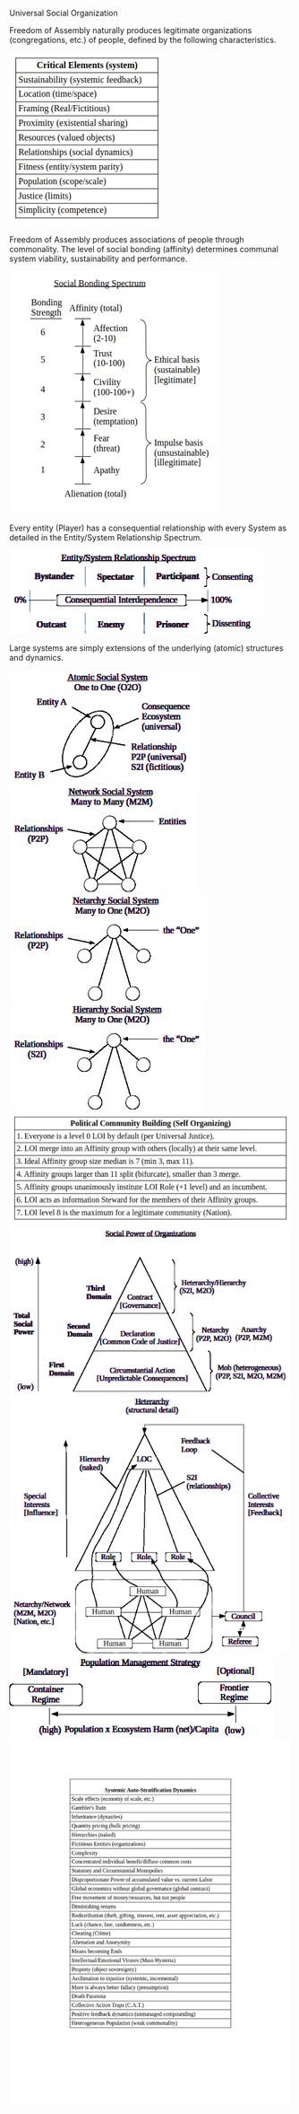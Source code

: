 Universal Social Organization

Freedom of Assembly naturally produces legitimate organizations
(congregations, etc.) of people, defined by the following
characteristics.

<img src="assets/critical-elements.png">  

Freedom of Assembly produces associations of people through commonality.
The level of social bonding (affinity) determines communal system
viability, sustainability and performance.

<img src="assets/social-bonding.png">  

Every entity (Player) has a consequential relationship with every System
as detailed in the Entity/System Relationship Spectrum.

<img src="assets/entity-system.png">  

Large systems are simply extensions of the underlying (atomic)
structures and dynamics.

<img src="assets/o2o.png">  

<img src="assets/m2m.png">  

<img src="assets/m2op2p.png">  

<img src="assets/m20s2i.png">  

<img src="assets/self-organizing.png">  

<img src="assets/organizational-power.png">  

<img src="assets/heterarchy.png">  

<img src="assets/pop-mgmt.png">  

<img src="assets/auto-stratification.png">  
